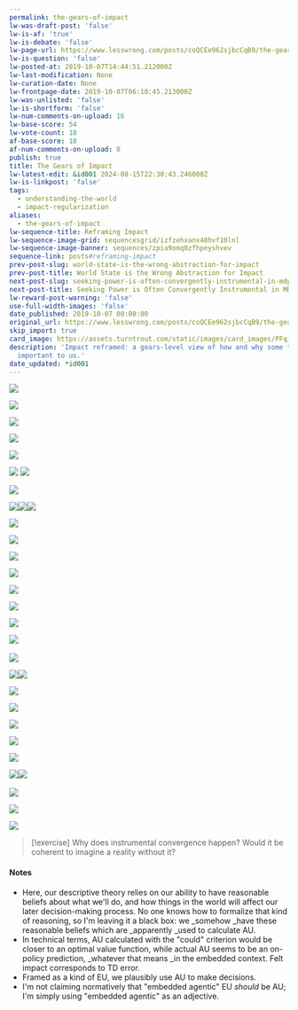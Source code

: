 ```yaml
---
permalink: the-gears-of-impact
lw-was-draft-post: 'false'
lw-is-af: 'true'
lw-is-debate: 'false'
lw-page-url: https://www.lesswrong.com/posts/coQCEe962sjbcCqB9/the-gears-of-impact
lw-is-question: 'false'
lw-posted-at: 2019-10-07T14:44:51.212000Z
lw-last-modification: None
lw-curation-date: None
lw-frontpage-date: 2019-10-07T06:10:45.213000Z
lw-was-unlisted: 'false'
lw-is-shortform: 'false'
lw-num-comments-on-upload: 16
lw-base-score: 54
lw-vote-count: 18
af-base-score: 18
af-num-comments-on-upload: 0
publish: true
title: The Gears of Impact
lw-latest-edit: &id001 2024-08-15T22:30:43.246000Z
lw-is-linkpost: 'false'
tags:
  - understanding-the-world
  - impact-regularization
aliases:
  - the-gears-of-impact
lw-sequence-title: Reframing Impact
lw-sequence-image-grid: sequencesgrid/izfzehxanx48hvf10lnl
lw-sequence-image-banner: sequences/zpia9omq0zfhpeyshvev
sequence-link: posts#reframing-impact
prev-post-slug: world-state-is-the-wrong-abstraction-for-impact
prev-post-title: World State is the Wrong Abstraction for Impact
next-post-slug: seeking-power-is-often-convergently-instrumental-in-mdps
next-post-title: Seeking Power is Often Convergently Instrumental in MDPs
lw-reward-post-warning: 'false'
use-full-width-images: 'false'
date_published: 2019-10-07 00:00:00
original_url: https://www.lesswrong.com/posts/coQCEe962sjbcCqB9/the-gears-of-impact
skip_import: true
card_image: https://assets.turntrout.com/static/images/card_images/PFqi66W.png
description: 'Impact reframed: a gears-level view of how and why some things seem
  important to us.'
date_updated: *id001
---
```



![](https://assets.turntrout.com/static/images/posts/hKhkvwg.avif)

![](https://assets.turntrout.com/static/images/posts/IXogCtA.avif)

![](https://assets.turntrout.com/static/images/posts/2r2DVFx.avif)

![](https://assets.turntrout.com/static/images/posts/holekcV.avif)

![](https://assets.turntrout.com/static/images/posts/SzFSiEc.avif)

![](https://assets.turntrout.com/static/images/posts/wCRzqox.avif) ![](https://assets.turntrout.com/static/images/posts/BAWF2q1.avif)

![](https://assets.turntrout.com/static/images/posts/UCGx4QR.avif )

![](https://assets.turntrout.com/static/images/posts/5YOlvLh.avif)![](https://assets.turntrout.com/static/images/posts/yA8wkQP.avif)![](https://assets.turntrout.com/static/images/posts/QXG2pVK.avif)

![](https://assets.turntrout.com/static/images/posts/27F0KkU.avif)

![](https://assets.turntrout.com/static/images/posts/B7rMciV.avif)

![](https://assets.turntrout.com/static/images/posts/HIfRI7r.avif)

![](https://assets.turntrout.com/static/images/posts/ye9suf7.avif)

![](https://assets.turntrout.com/static/images/posts/sMgB7yR.avif)

![](https://assets.turntrout.com/static/images/posts/lQ1jYfB.avif )

![](https://assets.turntrout.com/static/images/posts/b6pDiKi.avif)

[​](​![]\(https://assets.turntrout.com/static/images/posts/iRLXEeH.avif)![](https://assets.turntrout.com/static/images/posts/iRLXEeH.avif)

![](https://assets.turntrout.com/static/images/posts/uRr6YqY.avif )

![](https://assets.turntrout.com/static/images/posts/67uR5SE.avif)![](https://assets.turntrout.com/static/images/posts/PFqi66W.avif)

![](https://assets.turntrout.com/static/images/posts/GBVahyL.avif)

![](https://assets.turntrout.com/static/images/posts/SATKmJJ.avif)

![](https://assets.turntrout.com/static/images/posts/v338kDc.avif)

![](https://assets.turntrout.com/static/images/posts/oqEeta9.avif)

![](https://assets.turntrout.com/static/images/posts/epI7152.avif)

![](https://assets.turntrout.com/static/images/posts/dvVEmBs.avif) [​](​![]\(https://assets.turntrout.com/static/images/posts/HShpS3u.avif)![](https://assets.turntrout.com/static/images/posts/HShpS3u.avif)

![](https://assets.turntrout.com/static/images/posts/WjTqF2y.avif)

![](https://assets.turntrout.com/static/images/posts/dLUrki7.avif)

![](https://assets.turntrout.com/static/images/posts/lDbQW2b.avif )


> [!exercise]
> Why does instrumental convergence happen? Would it be coherent to imagine a reality without it?

#### Notes

- Here, our descriptive theory relies on our ability to have reasonable beliefs about what we'll do, and how things in the world will affect our later decision-making process. No one knows how to formalize that kind of reasoning, so I'm leaving it a black box: we _somehow _have these reasonable beliefs which are _apparently _used to calculate AU.
- In technical terms, AU calculated with the "could" criterion would be closer to an optimal value function, while actual AU seems to be an on-policy prediction, _whatever that means _in the embedded context. Felt impact corresponds to TD error.
- Framed as a kind of EU, we plausibly use AU to make decisions.
- I'm not claiming normatively that "embedded agentic" EU _should_ be AU; I'm simply using "embedded agentic" as an adjective.
